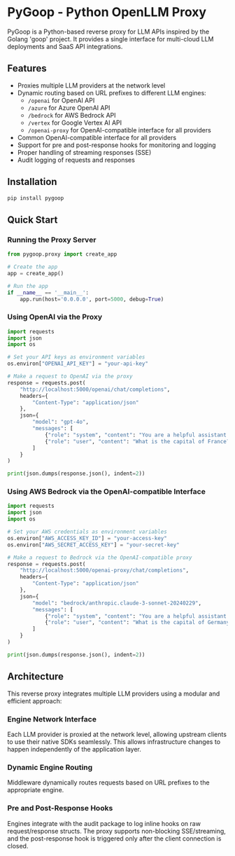 # PyGoop - Python OpenLLM Proxy

PyGoop is a Python-based reverse proxy for LLM APIs inspired by the Golang 'goop' project. It provides a single interface for multi-cloud LLM deployments and SaaS API integrations.

## Features

- Proxies multiple LLM providers at the network level
- Dynamic routing based on URL prefixes to different LLM engines:
  - `/openai` for OpenAI API
  - `/azure` for Azure OpenAI API
  - `/bedrock` for AWS Bedrock API
  - `/vertex` for Google Vertex AI API
  - `/openai-proxy` for OpenAI-compatible interface for all providers
- Common OpenAI-compatible interface for all providers
- Support for pre and post-response hooks for monitoring and logging
- Proper handling of streaming responses (SSE)
- Audit logging of requests and responses

## Installation

```bash
pip install pygoop
```

## Quick Start

### Running the Proxy Server

```python
from pygoop.proxy import create_app

# Create the app
app = create_app()

# Run the app
if __name__ == '__main__':
    app.run(host='0.0.0.0', port=5000, debug=True)
```

### Using OpenAI via the Proxy

```python
import requests
import json
import os

# Set your API keys as environment variables
os.environ["OPENAI_API_KEY"] = "your-api-key"

# Make a request to OpenAI via the proxy
response = requests.post(
    "http://localhost:5000/openai/chat/completions",
    headers={
        "Content-Type": "application/json"
    },
    json={
        "model": "gpt-4o",
        "messages": [
            {"role": "system", "content": "You are a helpful assistant."},
            {"role": "user", "content": "What is the capital of France?"}
        ]
    }
)

print(json.dumps(response.json(), indent=2))
```

### Using AWS Bedrock via the OpenAI-compatible Interface

```python
import requests
import json
import os

# Set your AWS credentials as environment variables
os.environ["AWS_ACCESS_KEY_ID"] = "your-access-key"
os.environ["AWS_SECRET_ACCESS_KEY"] = "your-secret-key"

# Make a request to Bedrock via the OpenAI-compatible proxy
response = requests.post(
    "http://localhost:5000/openai-proxy/chat/completions",
    headers={
        "Content-Type": "application/json"
    },
    json={
        "model": "bedrock/anthropic.claude-3-sonnet-20240229",
        "messages": [
            {"role": "system", "content": "You are a helpful assistant."},
            {"role": "user", "content": "What is the capital of Germany?"}
        ]
    }
)

print(json.dumps(response.json(), indent=2))
```

## Architecture

This reverse proxy integrates multiple LLM providers using a modular and efficient approach:

### Engine Network Interface

Each LLM provider is proxied at the network level, allowing upstream clients to use their native SDKs seamlessly. This allows infrastructure changes to happen independently of the application layer.

### Dynamic Engine Routing

Middleware dynamically routes requests based on URL prefixes to the appropriate engine.

### Pre and Post-Response Hooks

Engines integrate with the audit package to log inline hooks on raw request/response structs. The proxy supports non-blocking SSE/streaming, and the post-response hook is triggered only after the client connection is closed.
